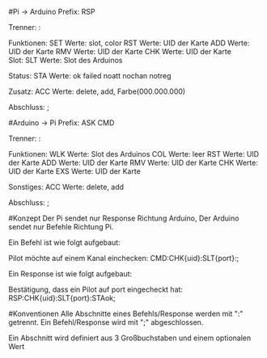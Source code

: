 #Pi -> Arduino
Prefix: 
  RSP

Trenner:
  :

Funktionen:
  SET
    Werte:
      slot, color
  RST
    Werte:
      UID der Karte
  ADD
    Werte:
      UID der Karte
  RMV
    Werte:
      UID der Karte
  CHK
    Werte:
      UID der Karte  
Slot: 
  SLT
    Werte:
      Slot des Arduinos
    
Status: 
  STA
    Werte: 
      ok
      failed
      noatt
      nochan
      notreg
      
Zusatz:
  ACC
    Werte: delete, add, Farbe(000.000.000)
    
Abschluss:
  ;
  
#Arduino -> Pi
Prefix:
  ASK
  CMD

Trenner:
  :
    
Funktionen:
  WLK
    Werte:
      Slot des Arduinos
  COL
    Werte:
      leer
  RST
    Werte:
      UID der Karte
  ADD
    Werte:
      UID der Karte
  RMV
    Werte:
      UID der Karte
  CHK
    Werte:
      UID der Karte
  EXS
    Werte:
      UID der Karte

Sonstiges:
  ACC
    Werte:
      delete, add
      
Abschluss:
  ;
  
#Konzept
Der Pi sendet nur Response Richtung Arduino, Der Arduino sendet nur Befehle Richtung Pi.

Ein Befehl ist wie folgt aufgebaut:

Pilot möchte auf einem Kanal einchecken:
CMD:CHK{uid}:SLT{port}:;  

Ein Response ist wie folgt aufgebaut:

Bestätigung, dass ein Pilot auf port eingecheckt hat:
RSP:CHK{uid}:SLT{port}:STAok;
  
#Konventionen
Alle Abschnitte eines Befehls/Response werden mit ":" getrennt. 
Ein Befehl/Response wird mit ";" abgeschlossen.

Ein Abschnitt wird definiert aus 3 Großbuchstaben und einem optionalen Wert
